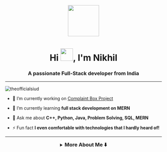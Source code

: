 
<div id="header" align="center">
  <img src="https://media.giphy.com/media/M9gbBd9nbDrOTu1Mqx/giphy.gif" width="100"/>
</div>
<h1 align="center">Hi <img src="https://c.tenor.com/Wx9IEmZZXSoAAAAi/hi.gif" width="40px" height="40px">, I'm Nikhil</h1>
<h3 align="center">A passionate Full-Stack developer from India</h3>


<hr/>


<p align="left"> <img src="https://komarev.com/ghpvc/?username=theofficialsiud&label=Profile%20views&color=0e75b6&style=flat" alt="theofficialsiud" /> </p>



- 🔭 I’m currently working on [Complaint Box Project](https://github.com/saxena-nikhil738/complaint-box-v2)

- 🌱 I’m currently learning **full stack development on MERN**

- 💬 Ask me about **C++, Python, Java, Problem Solving, SQL, MERN**

- ⚡ Fun fact **I even comfortable with technologies that I hardly heard of!**
<hr/>

<details>
<summary align="center"><h3 style="display: inline;">More About Me ⬇️ </h3></summary>

<p align="left"> <a href="https://github.com/ryo-ma/github-profile-trophy"><img src="https://github-profile-trophy.vercel.app/?username=saxena-nikhil738" alt="saxena-nikhil738" /></a> </p>

<hr/>


<br/>
<h2 id="about-me"> 📧 Connect With me</h2>

</p>
<p align="left">
    <a href="https://www.linkedin.com/in/saxena-nikhil738/" target="blank"><img align="center" 
            src="https://img.shields.io/badge/LinkedIn-0077b5?style=for-the-badge&logo=linkedin&logoColor=white" 
            height="30" width=" 140" /></a>
    <a href="https://leetcode.com/nikhil-saxena/" target="_blank" rel="noreferrer"><img align="center"
            src="https://img.shields.io/badge/LeetCode-222222?style=for-the-badge&logo=Leetcode&logoColor=white"
            alt="nikhil-saxena" height="30" width="140" /></a>
    <a href="https://www.hackerrank.com/profile/nsmc21129" target="_blank" rel="noreferrer"><img align="center"
            src="https://img.shields.io/badge/HackerRank-6fb107?style=for-the-badge&logo=hackerRank&logoColor=white"
            alt="nsmc21129" height="30" width="150" /></a>

</p>


<hr/>


<h2 align="left">Languages and Tools:<img src = "https://media2.giphy.com/media/QssGEmpkyEOhBCb7e1/giphy.gif?cid=ecf05e47a0n3gi1bfqntqmob8g9aid1oyj2wr3ds3mg700bl&rid=giphy.gif" width = 32px> </h2>

<h3 align="left">Language :</h3>
<a  target="_blank" rel="noreferrer"> <img src="https://th.bing.com/th/id/R.85af98e96c6edbee0c7a69afe502b20a?rik=9tAtOTG8TQSq1Q&riu=http%3a%2f%2fpngimg.com%2fuploads%2fletter_c%2fletter_c_PNG22.png&ehk=LiVjyf44Il9Q6Wez9JeKr6RHXf7vRDuJMHXGjZ%2bjwR8%3d&risl=&pid=ImgRaw&r=0" alt="c" width="40" height="40"/> </a>&nbsp &nbsp;
<a href="https://docs.python.org/3/"> <img width ='40px' align='left' src ='https://upload.wikimedia.org/wikipedia/commons/c/c3/Python-logo-notext.svg' alt="Python" width="40" height="40"> </a> &nbsp &nbsp;
<a href="https://www.java.com" target="_blank" rel="noreferrer"> <img src="https://seeklogo.com/images/J/java-logo-7F8B35BAB3-seeklogo.com.png" alt="java" width="40" height="40"/> </a> &nbsp;


<h3 align="left">Web Development :</h3>
<a href="https://www.w3schools.com/css/" target="_blank" rel="noreferrer"> <img src="https://img.shields.io/badge/CSS3-1572B6?style=for-the-badge&logo=css3&logoColor=white" alt="css3" width="100" height="40"/> </a> &nbsp  &nbsp;
<a href="https://www.w3.org/html/" target="_blank" rel="noreferrer"> <img src="https://img.shields.io/badge/HTML5-E34F26?style=for-the-badge&logo=html5&logoColor=white" alt="html5" width="110" height="40"/> </a> &nbsp &nbsp; 
<a href="https://developer.mozilla.org/en-US/docs/Web/JavaScript" target="_blank" rel="noreferrer"> <img src="https://img.shields.io/badge/JavaScript-323330?style=for-the-badge&logo=javascript&logoColor=F7DF1E" alt="javascript" width="120" height="40"/> </a> &nbsp  &nbsp;
<a href="https://reactjs.org/docs/getting-started.html"> <img src="https://upload.wikimedia.org/wikipedia/commons/thumb/a/a7/React-icon.svg/2300px-React-icon.svg.png" alt="ReactJS" width="40px" align='left'> </a> &nbsp;


<h3 align="left">Database :</h3>
<a href="https://nodejs.org/en/docs/" > <img src="https://img.icons8.com/color/344/nodejs.png" alt="NodeJS" width="50px" align='left'> </a> &nbsp;
<a href="https://www.mongodb.com/docs/manual"> <img src="https://cdn.icon-icons.com/icons2/2415/PNG/128/mongodb_original_wordmark_logo_icon_146425.png" alt="MongoDB" width="40px" align='left'> </a> &nbsp;
<a href="ttps://expressjs.com/" > <img src="https://www.pngfind.com/pngs/m/136-1363736_express-js-icon-png-transparent-png.png" alt="ExpressJS" width="50px" align='left'> </a> &nbsp;

<h3 align="left">Tools & Technology :</h3>
<a href="https://postman.com" target="_blank" rel="noreferrer"> <img src="https://www.vectorlogo.zone/logos/getpostman/getpostman-icon.svg" alt="postman" width="40" height="40"/> </a> &nbsp &nbsp;
<a href="https://unity.com/" target="_blank" rel="noreferrer"> <img src="https://www.vectorlogo.zone/logos/unity3d/unity3d-icon.svg" alt="unity" width="40" height="40"/> </a>  </p>
<hr/>

 <h2 id="stats" align="center"> 📊 Stats</h2>
<p><img align="left" src="https://github-readme-stats.vercel.app/api/top-langs?username=saxena-nikhil738&show_icons=true&locale=en&layout=compact" alt="saxena-nikhil738" /></p>
<p>&nbsp;<img align="center" src="https://github-readme-stats.vercel.app/api?username=saxena-nikhil738&show_icons=true&locale=en" alt="saxena-nikhil738" /></p>
<hr/>

<p><img  src="https://github-readme-streak-stats.herokuapp.com/?user=saxena-nikhil738&" alt="saxena-nikhil738" /></p>

![LeetCode Stats](https://leetcode.card.workers.dev/nikhil-saxena?&font=patrick_hand&extension=null)


<hr/>

@@![Nikhil github activity graph](https://github-readme-activity-graph.vercel.app/graph?username=saxena-nikhil738&bg_color=fcfcfc&color=15b9cb&line=15cb46&point=0700cc&area=true&hide_border=true)@@
</details>

